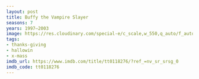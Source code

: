 ```yaml
---
layout: post
title: Buffy the Vampire Slayer
seasons: 7
years: 1997–2003
image: https://res.cloudinary.com/special-e/c_scale,w_550,q_auto/f_auto/Series%20posters/Buffy_the_Vampire_Slayer.png
tags:
- thanks-giving
- hallowin
- x-mass
imdb_url: https://www.imdb.com/title/tt0118276/?ref_=nv_sr_srsg_0
imdb_code: tt0118276
---
```

